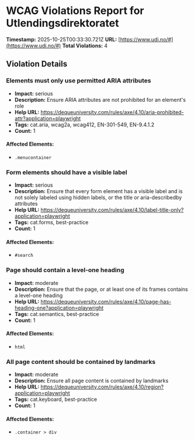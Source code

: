 # WCAG Violations Report for Utlendingsdirektoratet

**Timestamp:** 2025-10-25T00:33:30.721Z
**URL:** [https://www.udi.no/#](https://www.udi.no/#)
**Total Violations:** 4

## Violation Details

### Elements must only use permitted ARIA attributes

- **Impact:** serious
- **Description:** Ensure ARIA attributes are not prohibited for an element's role
- **Help URL:** https://dequeuniversity.com/rules/axe/4.10/aria-prohibited-attr?application=playwright
- **Tags:** cat.aria, wcag2a, wcag412, EN-301-549, EN-9.4.1.2
- **Count:** 1

#### Affected Elements:

- `.menucontainer`

### Form elements should have a visible label

- **Impact:** serious
- **Description:** Ensure that every form element has a visible label and is not solely labeled using hidden labels, or the title or aria-describedby attributes
- **Help URL:** https://dequeuniversity.com/rules/axe/4.10/label-title-only?application=playwright
- **Tags:** cat.forms, best-practice
- **Count:** 1

#### Affected Elements:

- `#search`

### Page should contain a level-one heading

- **Impact:** moderate
- **Description:** Ensure that the page, or at least one of its frames contains a level-one heading
- **Help URL:** https://dequeuniversity.com/rules/axe/4.10/page-has-heading-one?application=playwright
- **Tags:** cat.semantics, best-practice
- **Count:** 1

#### Affected Elements:

- `html`

### All page content should be contained by landmarks

- **Impact:** moderate
- **Description:** Ensure all page content is contained by landmarks
- **Help URL:** https://dequeuniversity.com/rules/axe/4.10/region?application=playwright
- **Tags:** cat.keyboard, best-practice
- **Count:** 1

#### Affected Elements:

- `.container > div`
